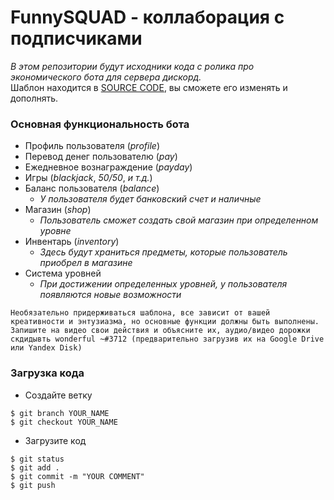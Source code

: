 # FunnySQUAD - коллаборация с подписчиками
*В этом репозитории будут исходники кода с ролика про экономического бота для сервера дискорд.* \
Шаблон находится в [SOURCE CODE](https://github.com/Fsoky/FunnySQUAD/tree/main/SOURCE%20CODE), вы сможете его изменять и дополнять.

### Основная функциональность бота
- Профиль пользователя (*profile*)
- Перевод денег пользователю (*pay*)
- Ежедневное вознаграждение (*payday*)
- Игры (*blackjack*, *50/50*, *и т.д.*)
- Баланс пользователя (*balance*)
	- *У пользователя будет банковский счет и наличные*
- Магазин (*shop*)
	- *Пользователь сможет создать свой магазин при определенном уровне*
- Инвентарь (*inventory*)
	- *Здесь будут храниться предметы, которые пользователь приобрел в магазине*
- Система уровней
	- *При достижении определенных уровней, у пользователя появляются новые возможности*

`Необязательно придерживаться шаблона, все зависит от вашей креативности и энтузиазма, но основные функции должны быть выполнены.
Запишите на видео свои действия и объясните их, аудио/видео дорожки скдидывть wonderful ~#3712 (предварительно загрузив их на Google Drive или Yandex Disk)`

### Загрузка кода
- Создайте ветку
```
$ git branch YOUR_NAME
$ git checkout YOUR_NAME
```

- Загрузите код
```
$ git status
$ git add .
$ git commit -m "YOUR COMMENT"
$ git push
```
